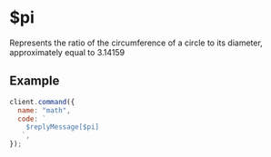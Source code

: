 # $pi

Represents the ratio of the circumference of a circle to its diameter, approximately equal to 3.14159

## Example

```js
client.command({
  name: "math",
  code: `
    $replyMessage[$pi]
   `,
});
```
